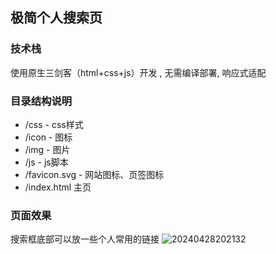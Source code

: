 ## 极简个人搜索页
### 技术栈
使用原生三剑客（html+css+js）开发 , 无需编译部署, 响应式适配
### 目录结构说明
* /css  - css样式
* /icon  - 图标
* /img  - 图片
* /js  - js脚本
* /favicon.svg  - 网站图标、页签图标
* /index.html  主页
### 页面效果
搜索框底部可以放一些个人常用的链接
![20240428202132](http://oss.yohn-z.cn/img/20240428202132.png)






